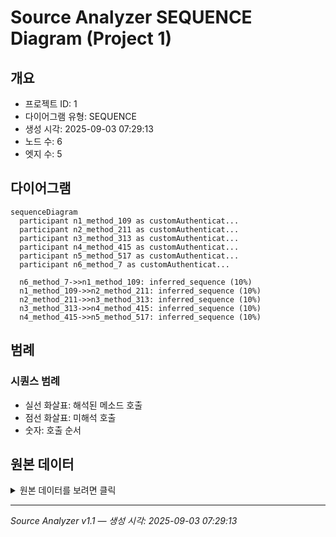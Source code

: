 # Source Analyzer SEQUENCE Diagram (Project 1)

## 개요
- 프로젝트 ID: 1
- 다이어그램 유형: SEQUENCE
- 생성 시각: 2025-09-03 07:29:13
- 노드 수: 6
- 엣지 수: 5

## 다이어그램

```mermaid
sequenceDiagram
  participant n1_method_109 as customAuthenticat...
  participant n2_method_211 as customAuthenticat...
  participant n3_method_313 as customAuthenticat...
  participant n4_method_415 as customAuthenticat...
  participant n5_method_517 as customAuthenticat...
  participant n6_method_7 as customAuthenticat...

  n6_method_7->>n1_method_109: inferred_sequence (10%)
  n1_method_109->>n2_method_211: inferred_sequence (10%)
  n2_method_211->>n3_method_313: inferred_sequence (10%)
  n3_method_313->>n4_method_415: inferred_sequence (10%)
  n4_method_415->>n5_method_517: inferred_sequence (10%)
```

## 범례

### 시퀀스 범례
- 실선 화살표: 해석된 메소드 호출
- 점선 화살표: 미해석 호출
- 숫자: 호출 순서

## 원본 데이터

<details>
<summary>원본 데이터를 보려면 클릭</summary>

노드 목록 (6)
```json
  method:7: customAuthenticationEntryPoint() (method)
  method:109: customAuthenticationEntryPoint() (method)
  method:211: customAuthenticationEntryPoint() (method)
  method:313: customAuthenticationEntryPoint() (method)
  method:415: customAuthenticationEntryPoint() (method)
  method:517: customAuthenticationEntryPoint() (method)
```

엣지 목록 (5)
```json
  method:7 -> method:109 (inferred_sequence)
  method:109 -> method:211 (inferred_sequence)
  method:211 -> method:313 (inferred_sequence)
  method:313 -> method:415 (inferred_sequence)
  method:415 -> method:517 (inferred_sequence)
```

</details>

---
*Source Analyzer v1.1 — 생성 시각: 2025-09-03 07:29:13*